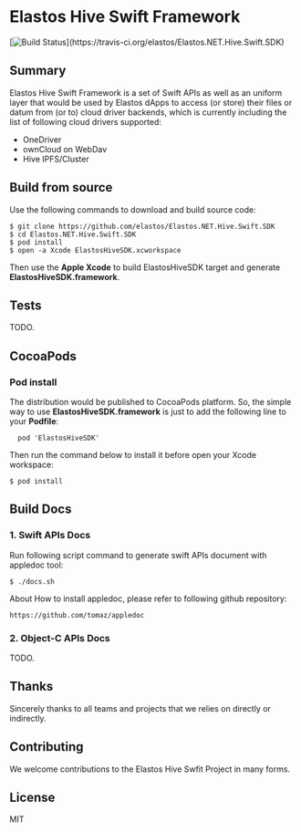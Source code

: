 Elastos Hive Swift Framework
=============================

[![Build Status](https://travis-ci.org/elastos/Elastos.NET.Hive.Swift.SDK.svg?)](https://travis-ci.org/elastos/Elastos.NET.Hive.Swift.SDK)

## Summary

Elastos Hive Swift Framework is a set of Swift APIs as well as an uniform layer that would be used by Elastos dApps  to access  (or store)  their files or datum from (or to) cloud driver backends, which is currently including the list of following cloud drivers supported:

- OneDriver
- ownCloud  on WebDav
- Hive IPFS/Cluster

## Build from source

Use the following commands to download and build source code:

```shell
$ git clone https://github.com/elastos/Elastos.NET.Hive.Swift.SDK
$ cd Elastos.NET.Hive.Swift.SDK
$ pod install
$ open -a Xcode ElastosHiveSDK.xcworkspace
```

Then use the **Apple Xcode** to build ElastosHiveSDK target and generate **ElastosHiveSDK.framework**.

## Tests

TODO.

## CocoaPods

###  Pod install
The distribution would be published to CocoaPods platform. So, the simple way to use **ElastosHiveSDK.framework** is just to add the following line to your **Podfile**:

```
  pod 'ElastosHiveSDK'
```

Then run the command below to install it before open your Xcode workspace:
```shell
$ pod install
```

## Build Docs

### 1. Swift APIs Docs

Run following script command to generate swift APIs document with appledoc tool:

```shell
$ ./docs.sh

```

About How to install appledoc, please refer to following github repository:

```
https://github.com/tomaz/appledoc

```

### 2. Object-C APIs Docs

TODO.

## Thanks

Sincerely thanks to all teams and projects that we relies on directly or indirectly.

## Contributing

We welcome contributions to the Elastos Hive Swfit Project in many forms.

## License

MIT
